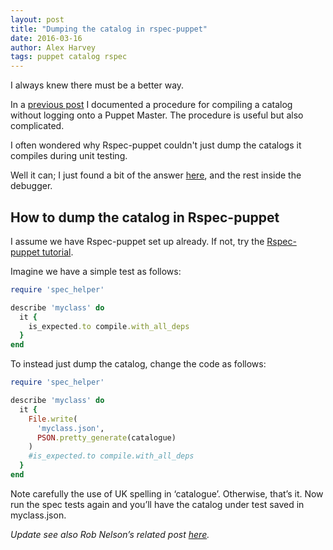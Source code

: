```yaml
---
layout: post
title: "Dumping the catalog in rspec-puppet"
date: 2016-03-16
author: Alex Harvey
tags: puppet catalog rspec
---
```


I always knew there must be a better way.

In a [previous post](https://alexharv074.github.io/2015/12/31/compiling-a-puppet-catalog-on-a-laptop.html) I documented a procedure for compiling a catalog without logging onto a Puppet Master.  The procedure is useful but also complicated.

I often wondered why Rspec-puppet couldn't just dump the catalogs it compiles during unit testing.

Well it can; I just found a bit of the answer [here](https://groups.google.com/forum/#!topic/puppet-dev/AbXgZEFl3ME), and the rest inside the debugger.

## How to dump the catalog in Rspec-puppet
I assume we have Rspec-puppet set up already.  If not, try the [Rspec-puppet tutorial](http://rspec-puppet.com/tutorial/).

Imagine we have a simple test as follows:

~~~ ruby
require 'spec_helper'

describe 'myclass' do
  it {
    is_expected.to compile.with_all_deps
  }
end
~~~

To instead just dump the catalog, change the code as follows:

~~~ ruby
require 'spec_helper'

describe 'myclass' do
  it {
    File.write(
      'myclass.json',
      PSON.pretty_generate(catalogue)
    )
    #is_expected.to compile.with_all_deps
  }
end
~~~

Note carefully the use of UK spelling in ‘catalogue’.  Otherwise, that’s it. Now run the spec tests again and you’ll have the catalog under test saved in myclass.json.

_Update see also Rob Nelson’s related post [here](https://rnelson0.com/2016/06/14/print-the-rspec-puppet-catalog-courtesy-of-willaerk/)._
